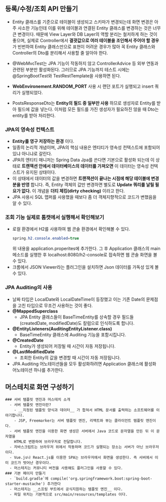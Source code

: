 ## 등록/수정/조회 API 만들기
  - Entity 클래스를 기준으로 테이블이 생성되고 스키마가 변경되는데
    화면 변경은 아주 사소한 기능인데 이를 위해 테이블과 연결된 Entity 클래스를 변경하는 것은 너무 큰 변경이다.
    때문에 View Layer와 DB Layer의 역할 분리는 철저하게 하는 것이 좋으며,
    실제로 Controller에서 __결괏값으로 여러 테이블을 조인해서 주어야 할 경우__ 가 빈번하여
    Entity 클래스만으로 표현이 어려운 경우가 많아 꼭 Entity 클래스와 Controller의 Dto를 분리해서
    사용할 줄 알아야 한다.
  - @WebMvcTest는 JPA 기능이 작동하지 않고 ControllerAdvice 등 외부 연동과 관련된 부분만 활성화된다.
    그러므로 JPA 기능까지 테스트 시에는 @SpringBootTest와 TestRestTemplate을 사용하면 된다.
  - __WebEnvironement.RANDOM_PORT__ 사용 시 랜던 포트가 실행되고 insert 쿼리가 실행되었다.

  - PostsResponseDto는 __Entity의 필드 중 일부만 사용__ 하므로 생성자로 Entity를 받아 필드에 값을 넣는다.
    이처럼 모든 필드를 가진 생성자가 필요하진 않을 때 Dto는 entity를 받아 처리한다.
  ### JPA의 영속성 컨텍스트
  - __Entity를 영구 저장하는 환경__ 이다.
  - 일종의 논리적 개념이며, JPA의 핵심 내용은 엔티티가 영속성 컨텍스트에
    포함되어 있냐 아니냐로 갈린다.
  - JPA의 엔티티 매니저는 Spring Data Jpa를 쓴다면 기본으로 활성화 되는데 이 상태로
    __트랜잭션 안에서 데이터베이스의 데이터를 가져오면__ 이 데이터는 영속성 컨텍스트가 유지된 상태이다.
  - 이 상태에서 데이터의 값을 변경하면 __트랜잭션이 끝나는 시점에 해당 테이블에 변경분을 반영__ 합니다.
    즉, Entity 객체의 값만 변경하면 별도로 __Update 쿼리를 날릴 필요가 없다.__
    이 개념을 __더티 체킹(dirty checking)__ 이라고 한다.
  - JPA 사용시 SQL 맵퍼를 사용했을 때보다 좀 더 객체지향적으로 코드가 변했음을 알 수 있다.

  ### 조회 기능 실제로 톰캣에서 실행해서 확인해보기
  - 로컬 환경에서 H2를 사용하여 웹 콘솔 환경에서 확인해볼 수 있다.
    ```java
    spring.h2.console.enabled=true
    ```
    위 내용을 application.properites에 추가한다.
    그 후 Application 클래스의 main 메소드를 실행한 후 localhost:8080/h2-console로 접속하면 웹 콘솔 화면을 볼 수 있다.
  - 크롬에서 JSON Viewer라는 플러그인을 설치하면 Json 데이터를 가독성 있게 볼 수 있다.
  ### JPA Auditing의 사용
  - 날짜 타입은 LocalDate와 LocalDateTime이 등장했고 이는 기존 Date의 문제점을 고친 타입으로 무조건 사용하는 것이 좋다.
  - __@MappedSuperclass__
    - JPA Entity 클래스들이 BaseTimeEntity를 상속할 경우 필드들(createdDate, modifiedDate)도
      칼럼으로 인식하도록 합니다.
  - __@EntityListeners(AuditingEntityListener.class)__
    - BaseTimeEntity 클래스에 Auditing 기능을 포함시킵니다.
  - __@CreatedDate__
    - Entity가 생성되어 저장될 때 시간이 자동 저장됩니다.
  - __@LastModifiedDate__
    - 조회한 Entity의 값을 변경할 때 시간이 자동 저장됩니다.
  - JPA Auditing 어노테이션들을 모두 활성화하려면 Application 클래스에 활성화 어노테이션 하나를 추가한다.

  ## 머스테치로 화면 구성하기
    ### 서버 템플릿 엔진과 머스테치 소개
      - 서버 템플릿 엔진이란?
        - __지정된 템플릿 양식과 데이터__ 가 합쳐서 HTML 문서를 출력하는 소프트웨어를 이야기합니다.
        - JSP, Freemarker는 서버 템플릿 엔진, 리액트와 뷰는 클라이언트 템플릿 엔진이다.
      - 서버 템플릿 엔진을 이용한 화면 생성은 서버에서 Java 코드로 문자열을 만든 뒤 이 문자열을
        HTML로 변환하여 브라우저로 전달합니다.
      - 자바스크립트는 브라우저 위에서 작동하며 코드가 실행되는 장소는 서버가 아닌 브라우저이다.
      - Vue.js나 React.js를 이용한 SPA는 브라우저에서 화면을 생성한다. 즉 서버에서 이미 코드가 벗어난 경우이다.
      - 머스테치는 커뮤니티 버전을 사용해도 플러그인을 사용할 수 있다.
    ### 기본 페이지 만들기
      - `build.gradle`에 compile('org.springframework.boot:spring-boot-starter-mustache') 추가한다
      - 머스테치는 __스프링 부트에서 공식지원하는 템플릿 엔진__ 이다.
      - 파일 위치는 기본적으로 src/main/resources/templates 이다.